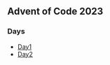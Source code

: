 ﻿## Advent of Code 2023

### Days
- [Day1](AoC2023/Day1/Program.cs)
- [Day2](AoC2023/Day2/Program.cs)